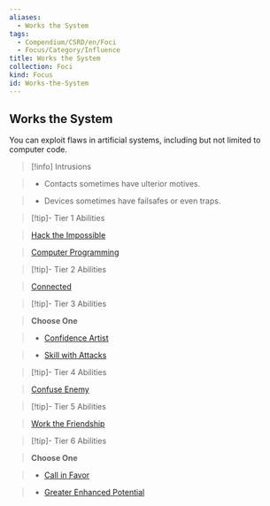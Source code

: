 ```yaml
---
aliases:
  - Works the System
tags:
  - Compendium/CSRD/en/Foci
  - Focus/Category/Influence
title: Works the System
collection: Foci
kind: Focus
id: Works-the-System
---
```

## Works the System    
You can exploit flaws in artificial systems, including but not limited to computer code.    
  
>[!info] Intrusions    
>- Contacts sometimes have ulterior motives.    
>- Devices sometimes have failsafes or even traps.    
  
  
>[!tip]- Tier 1 Abilities    
> [Hack the Impossible](Hack-the-Impossible.md)    
> [Computer Programming](Computer-Programming.md)    
  
  
>[!tip]- Tier 2 Abilities    
> [Connected](Connected.md)    
  
  
>[!tip]- Tier 3 Abilities    
> **Choose One**    
>- [Confidence Artist](Confidence-Artist.md)    
>- [Skill with Attacks](Skill-With-Attacks.md)    
  
  
>[!tip]- Tier 4 Abilities    
> [Confuse Enemy](Confuse-Enemy.md)    
  
  
>[!tip]- Tier 5 Abilities    
> [Work the Friendship](Work-the-Friendship.md)    
  
  
>[!tip]- Tier 6 Abilities    
> **Choose One**    
>- [Call in Favor](Call-in-Favor.md)    
>- [Greater Enhanced Potential](Greater-Enhanced-Potential.md)
